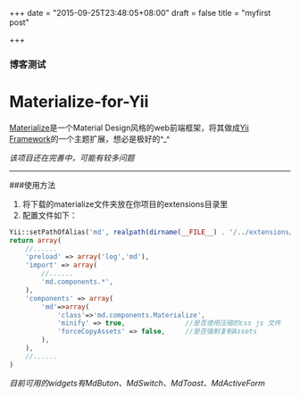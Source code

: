 +++
date = "2015-09-25T23:48:05+08:00"
draft = false
title = "myfirst post"

+++
### 博客测试

# Materialize-for-Yii
[Materialize](http://materializecss.com/)是一个Material Design风格的web前端框架，将其做成[Yii Framework](http://www.yiiframework.com/)的一个主题扩展，想必是极好的^_^

*该项目还在完善中，可能有较多问题*
***

###使用方法
1. 将下载的materialize文件夹放在你项目的extensions目录里
2. 配置文件如下：
```php
Yii::setPathOfAlias('md', realpath(dirname(__FILE__) . '/../extensions/materialize'));
return array(
    //......
    'preload' => array('log','md'),
    'import' => array(
        //......
        'md.components.*',
    ),
    'components' => array(
        'md'=>array(
            'class'=>'md.components.Materialize',
            'minify' => true,               //是否使用压缩的css js 文件
            'forceCopyAssets' => false,     //是否强制复制Assets
        ),
    ),
    //......
)
```
*目前可用的widgets有MdButon、MdSwitch、MdToast、MdActiveForm*
